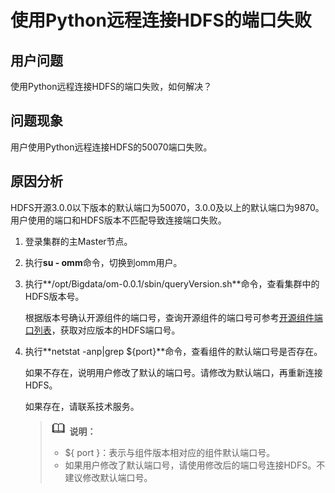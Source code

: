 # 使用Python远程连接HDFS的端口失败<a name="ZH-CN_TOPIC_0170677991"></a>

## 用户问题<a name="section18305143583116"></a>

使用Python远程连接HDFS的端口失败，如何解决？

## 问题现象<a name="section117424454313"></a>

用户使用Python远程连接HDFS的50070端口失败。

## 原因分析<a name="section1237061220324"></a>

HDFS开源3.0.0以下版本的默认端口为50070，3.0.0及以上的默认端口为9870。用户使用的端口和HDFS版本不匹配导致连接端口失败。

1.  登录集群的主Master节点。
2.  执行**su - omm**命令，切换到omm用户。
3.  执行**/opt/Bigdata/om-0.0.1/sbin/queryVersion.sh**命令，查看集群中的HDFS版本号。

    根据版本号确认开源组件的端口号，查询开源组件的端口号可参考[开源组件端口列表](https://support.huaweicloud.com/usermanual-mrs/mrs_01_0504.html)，获取对应版本的HDFS端口号。

4.  执行**netstat -anp|grep $\{port\}**命令，查看组件的默认端口号是否存在。

    如果不存在，说明用户修改了默认的端口号。请修改为默认端口，再重新连接HDFS。

    如果存在，请联系技术服务。

    >![](public_sys-resources/icon-note.gif) **说明：**   
    >-   $\{ port \}：表示与组件版本相对应的组件默认端口号。  
    >-   如果用户修改了默认端口号，请使用修改后的端口号连接HDFS。不建议修改默认端口号。  


